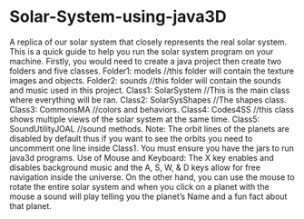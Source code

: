 # Solar-System-using-java3D
A replica of our solar system that closely represents the real solar system. 
This is a quick guide to help you run the solar system program on your machine. 
Firstly, you
would need to create a java project then create two folders and five classes.
Folder1: models //this folder will contain the texture images and objects.
Folder2: sounds //this folder will contain the sounds and music used in this project.
Class1: SolarSystem //This is the main class where everything will be ran.
Class2: SolarSysShapes //The shapes class.
Class3: CommonsMA //colors and behaviors.
Class4: Codes4SS //this class shows multiple views of the solar system at the same time.
Class5: SoundUtilityJOAL //sound methods.
Note: The orbit lines of the planets are disabled by default thus if you want to see the orbits you
need to uncomment one line inside Class1.
You must ensure you have the jars to run java3d programs.
Use of Mouse and Keyboard:
The X key enables and disables background music and the A, S, W, & D keys allow for free
navigation inside the universe. 
On the other hand, you can use the mouse to rotate the entire solar
system and when you click on a planet with the mouse a sound will play telling you the planet’s
Name and a fun fact about that planet.
